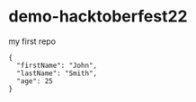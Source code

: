 # demo-hacktoberfest22
my first repo


```
{
  "firstName": "John",
  "lastName": "Smith",
  "age": 25
}
```
